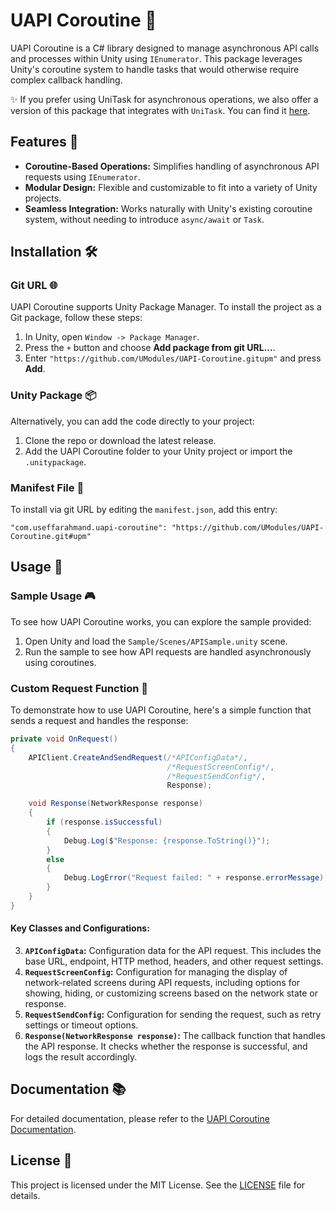 # UAPI Coroutine 🚀
UAPI Coroutine is a C# library designed to manage asynchronous API calls and processes within Unity using `IEnumerator`. This package leverages Unity's coroutine system to handle tasks that would otherwise require complex callback handling.

✨ If you prefer using UniTask for asynchronous operations, we also offer a version of this package that integrates with `UniTask`. You can find it [here](https://github.com/UModules/UAPI).

## Features 🌟
* **Coroutine-Based Operations:** Simplifies handling of asynchronous API requests using `IEnumerator`.
* **Modular Design:** Flexible and customizable to fit into a variety of Unity projects.
* **Seamless Integration:** Works naturally with Unity's existing coroutine system, without needing to introduce `async/await` or `Task`.

## Installation 🛠️
### Git URL 🌐
UAPI Coroutine supports Unity Package Manager. To install the project as a Git package, follow these steps:
1. In Unity, open `Window -> Package Manager`.
2. Press the `+` button and choose **Add package from git URL...**.
3. Enter `"https://github.com/UModules/UAPI-Coroutine.gitupm"` and press **Add**.

### Unity Package 📦
Alternatively, you can add the code directly to your project:
1. Clone the repo or download the latest release.
2. Add the UAPI Coroutine folder to your Unity project or import the `.unitypackage`.

### Manifest File 📄
To install via git URL by editing the `manifest.json`, add this entry:

`"com.useffarahmand.uapi-coroutine": "https://github.com/UModules/UAPI-Coroutine.git#upm"`

## Usage 📖
### Sample Usage 🎮
To see how UAPI Coroutine works, you can explore the sample provided:
1. Open Unity and load the `Sample/Scenes/APISample.unity` scene.
2. Run the sample to see how API requests are handled asynchronously using coroutines.

### Custom Request Function 🔧
To demonstrate how to use UAPI Coroutine, here's a simple function that sends a request and handles the response:
```C#
private void OnRequest()
{
    APIClient.CreateAndSendRequest(/*APIConfigData*/,
                                   /*RequestScreenConfig*/,
                                   /*RequestSendConfig*/,
                                   Response);

    void Response(NetworkResponse response)
    {
        if (response.isSuccessful)
        {
            Debug.Log($"Response: {response.ToString()}");
        }
        else
        {
            Debug.LogError("Request failed: " + response.errorMessage);
        }
    }
}
```
#### Key Classes and Configurations:
3. **`APIConfigData`:** Configuration data for the API request. This includes the base URL, endpoint, HTTP method, headers, and other request settings.
4. **`RequestScreenConfig`:** Configuration for managing the display of network-related screens during API requests, including options for showing, hiding, or customizing screens based on the network state or response.
5. **`RequestSendConfig`:** Configuration for sending the request, such as retry settings or timeout options.
6. **`Response(NetworkResponse response)`:** The callback function that handles the API response. It checks whether the response is successful, and logs the result accordingly.

## Documentation 📚
For detailed documentation, please refer to the [UAPI Coroutine Documentation](https://github.com/UModules/UAPI-Coroutine/wiki).

## License 📝
This project is licensed under the MIT License. See the [LICENSE](https://github.com/UModules/UAPI-Coroutine/blob/main/LICENSE) file for details.
